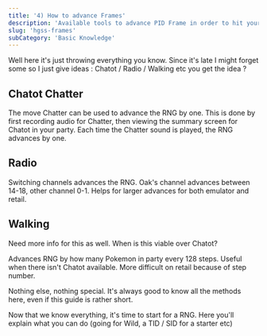 ```yaml
---
title: '4) How to advance Frames'
description: 'Available tools to advance PID Frame in order to hit your targets'
slug: 'hgss-frames'
subCategory: 'Basic Knowledge'
---
```


Well here it's just throwing everything you know. Since it's late I might forget some so I just give ideas :
Chatot / Radio / Walking etc you get the idea ?

## Chatot Chatter

The move Chatter can be used to advance the RNG by one. This is done by first recording audio for Chatter, then viewing the summary screen for Chatot in your party. Each time the Chatter sound is played, the RNG advances by one.

## Radio

Switching channels advances the RNG. Oak's channel advances between 14-18, other channel 0-1. Helps for larger advances for both emulator and retail.

## Walking

Need more info for this as well. When is this viable over Chatot?

Advances RNG by how many Pokemon in party every 128 steps. Useful when there isn't Chatot available. More difficult on retail because of step number.

Nothing else, nothing special. It's always good to know all the methods here, even if this guide is rather short.

Now that we know everything, it's time to start for a RNG. Here you'll explain what you can do (going for Wild, a TID / SID for a starter etc)
